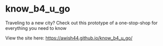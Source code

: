 # know_b4_u_go
Traveling to a new city? Check out this prototype of a one-stop-shop for everything you need to know

View the site here: https://awish44.github.io/know_b4_u_go/
